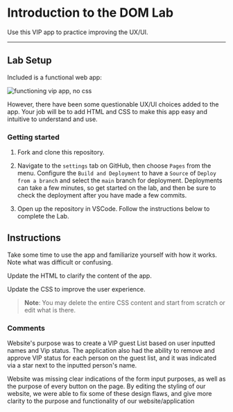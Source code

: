 # Introduction to the DOM Lab

Use this VIP app to practice improving the UX/UI.

---

## Lab Setup

Included is a functional web app:

![functioning vip app, no css](./assets/vip-app.gif)

However, there have been some questionable UX/UI choices added to the app. Your job will be to add HTML and CSS to make this app easy and intuitive to understand and use.

### Getting started

1. Fork and clone this repository.

1. Navigate to the `settings` tab on GitHub, then choose `Pages` from the menu. Configure the `Build and Deployment` to have a `Source` of `Deploy from a branch` and select the `main` branch for deployment. Deployments can take a few minutes, so get started on the lab, and then be sure to check the deployment after you have made a few commits.

1. Open up the repository in VSCode. Follow the instructions below to complete the Lab.

## Instructions

Take some time to use the app and familiarize yourself with how it works. Note what was difficult or confusing.


Update the HTML to clarify the content of the app.

Update the CSS to improve the user experience.

> **Note**: You may delete the entire CSS content and start from scratch or edit what is there.

### Comments

Website's purpose was to create a VIP guest List based on user inputted names and Vip status. The application also had the ability to remove and approve VIP status for each person on the guest list, and it was indicated via a star next to the inputted person's name.

Website was missing clear indications of the form input purposes, as well as the purpose of every button on the page. By editing the styling of our website, we were able to fix some of these design flaws, and give more clarity to the purpose and functionality of our website/application